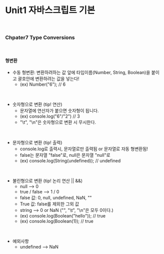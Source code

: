 # Unit1 자바스크립트 기본
<br>

### Chpater7 Type Conversions
<br>

#### 형변환
- 수동 형변환: 변환하려하는 값 앞에 타입이름(Number, String, Boolean)을 붙이고 괄호안에 변환하려는 값을 넣는다!
	- (ex) Number("6"); // 6
<br>

- 숫자형으로 변환 (tip! 연산)
	- 문자열에 연산자가 붙으면 숫자형이 됩니다.
	- (ex) console.log("6"/"2") // 3
	- "\t", "\n"은 숫자형으로 변환 시 무시한다.
<br>

- 문자형으로 변환 (tip! 출력)
	- console.log로 출력시, 문자열로만 출력됨 or 문자열로 자동 형변환됨!
	- false는 문자열 "false"로, null은 문자열 "null"로
	- (ex) console.log(String(undefined)); // undefined
<br>

- 불린형으로 변환 (tip! 논리 연산 || &&)
	- null --> 0
	- true / false --> 1 / 0
	- false 값: 0, null, undefined, NaN, ""
	- True 값: false를 제외한 그외 값
	- string --> 0 or NaN ("", "\t", "\n"은 모두 0이다.)
	- (ex) console.log(Boolean("hello")); // true
	- (ex) console.log(Boolean(1)); // true
<br>

- 예외사항
	- undefined --> NaN